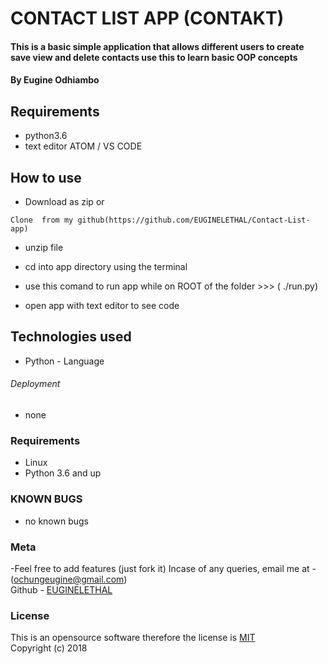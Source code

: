 
# CONTACT LIST APP (CONTAKT)
#### This is a basic simple application that allows different users to create save view and delete contacts use this to learn basic OOP concepts

#### By ****Eugine Odhiambo****

## Requirements
* python3.6
* text editor ATOM / VS CODE

## How to use
* Download as zip or
```
Clone  from my github(https://github.com/EUGINELETHAL/Contact-List-app)
```
* unzip file
* cd into app directory using the terminal
* use this comand to run app while on ROOT of the folder >>>  ( ./run.py)

* open app with text editor to see code


## Technologies used
* Python - Language


###### Deployment
* none


### Requirements
* Linux
* Python 3.6 and up

### KNOWN BUGS
- no known bugs

### Meta
-Feel free to add features (just fork it)
Incase of any queries, email me at -(ochungeugine@gmail.com)
<br>
Github - [EUGINELETHAL](https://github.com/EUGINELETHAL)

### License
This is an opensource software therefore the license is [MIT](https://choosealicense.com/licenses/mit/)
<br>
Copyright (c) 2018
